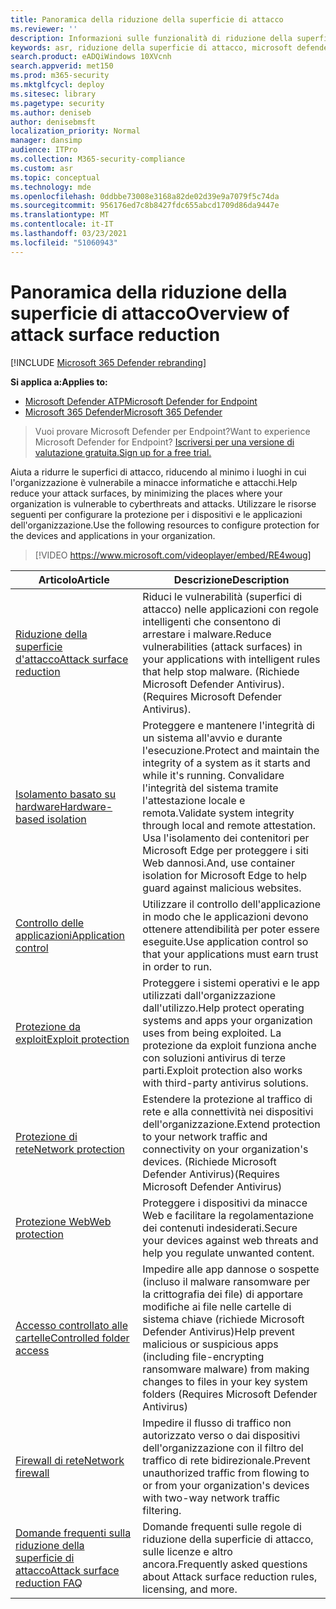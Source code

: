 ```yaml
---
title: Panoramica della riduzione della superficie di attacco
ms.reviewer: ''
description: Informazioni sulle funzionalità di riduzione della superficie di attacco di Microsoft Defender ATP.
keywords: asr, riduzione della superficie di attacco, microsoft defender atp, microsoft defender per endpoint, microsoft defender, antivirus, av, windows defender
search.product: eADQiWindows 10XVcnh
search.appverid: met150
ms.prod: m365-security
ms.mktglfcycl: deploy
ms.sitesec: library
ms.pagetype: security
ms.author: deniseb
author: denisebmsft
localization_priority: Normal
manager: dansimp
audience: ITPro
ms.collection: M365-security-compliance
ms.custom: asr
ms.topic: conceptual
ms.technology: mde
ms.openlocfilehash: 0ddbbe73008e3168a82de02d39e9a7079f5c74da
ms.sourcegitcommit: 956176ed7c8b8427fdc655abcd1709d86da9447e
ms.translationtype: MT
ms.contentlocale: it-IT
ms.lasthandoff: 03/23/2021
ms.locfileid: "51060943"
---
```

# <a name="overview-of-attack-surface-reduction"></a><span data-ttu-id="7fd05-104">Panoramica della riduzione della superficie di attacco</span><span class="sxs-lookup"><span data-stu-id="7fd05-104">Overview of attack surface reduction</span></span>

[!INCLUDE [Microsoft 365 Defender rebranding](../../includes/microsoft-defender.md)]

<span data-ttu-id="7fd05-105">**Si applica a:**</span><span class="sxs-lookup"><span data-stu-id="7fd05-105">**Applies to:**</span></span>
- [<span data-ttu-id="7fd05-106">Microsoft Defender ATP</span><span class="sxs-lookup"><span data-stu-id="7fd05-106">Microsoft Defender for Endpoint</span></span>](https://go.microsoft.com/fwlink/p/?linkid=2146631)
- [<span data-ttu-id="7fd05-107">Microsoft 365 Defender</span><span class="sxs-lookup"><span data-stu-id="7fd05-107">Microsoft 365 Defender</span></span>](https://go.microsoft.com/fwlink/?linkid=2118804)

> <span data-ttu-id="7fd05-108">Vuoi provare Microsoft Defender per Endpoint?</span><span class="sxs-lookup"><span data-stu-id="7fd05-108">Want to experience Microsoft Defender for Endpoint?</span></span> [<span data-ttu-id="7fd05-109">Iscriversi per una versione di valutazione gratuita.</span><span class="sxs-lookup"><span data-stu-id="7fd05-109">Sign up for a free trial.</span></span>](https://www.microsoft.com/microsoft-365/windows/microsoft-defender-atp?ocid=docs-wdatp-exposedapis-abovefoldlink)


<span data-ttu-id="7fd05-110">Aiuta a ridurre le superfici di attacco, riducendo al minimo i luoghi in cui l'organizzazione è vulnerabile a minacce informatiche e attacchi.</span><span class="sxs-lookup"><span data-stu-id="7fd05-110">Help reduce your attack surfaces, by minimizing the places where your organization is vulnerable to cyberthreats and attacks.</span></span> <span data-ttu-id="7fd05-111">Utilizzare le risorse seguenti per configurare la protezione per i dispositivi e le applicazioni dell'organizzazione.</span><span class="sxs-lookup"><span data-stu-id="7fd05-111">Use the following resources to configure protection for the devices and applications in your organization.</span></span>


> [!VIDEO https://www.microsoft.com/videoplayer/embed/RE4woug]


<span data-ttu-id="7fd05-112">Articolo</span><span class="sxs-lookup"><span data-stu-id="7fd05-112">Article</span></span> | <span data-ttu-id="7fd05-113">Descrizione</span><span class="sxs-lookup"><span data-stu-id="7fd05-113">Description</span></span>
-|-
[<span data-ttu-id="7fd05-114">Riduzione della superficie d'attacco</span><span class="sxs-lookup"><span data-stu-id="7fd05-114">Attack surface reduction</span></span>](./attack-surface-reduction.md) | <span data-ttu-id="7fd05-115">Riduci le vulnerabilità (superfici di attacco) nelle applicazioni con regole intelligenti che consentono di arrestare i malware.</span><span class="sxs-lookup"><span data-stu-id="7fd05-115">Reduce vulnerabilities (attack surfaces) in your applications with intelligent rules that help stop malware.</span></span> <span data-ttu-id="7fd05-116">(Richiede Microsoft Defender Antivirus).</span><span class="sxs-lookup"><span data-stu-id="7fd05-116">(Requires Microsoft Defender Antivirus).</span></span>
[<span data-ttu-id="7fd05-117">Isolamento basato su hardware</span><span class="sxs-lookup"><span data-stu-id="7fd05-117">Hardware-based isolation</span></span>](https://docs.microsoft.com/windows/security/threat-protection/microsoft-defender-application-guard/md-app-guard-overview.md) | <span data-ttu-id="7fd05-118">Proteggere e mantenere l'integrità di un sistema all'avvio e durante l'esecuzione.</span><span class="sxs-lookup"><span data-stu-id="7fd05-118">Protect and maintain the integrity of a system as it starts and while it's running.</span></span> <span data-ttu-id="7fd05-119">Convalidare l'integrità del sistema tramite l'attestazione locale e remota.</span><span class="sxs-lookup"><span data-stu-id="7fd05-119">Validate system integrity through local and remote attestation.</span></span> <span data-ttu-id="7fd05-120">Usa l'isolamento dei contenitori per Microsoft Edge per proteggere i siti Web dannosi.</span><span class="sxs-lookup"><span data-stu-id="7fd05-120">And, use container isolation for Microsoft Edge to help guard against malicious websites.</span></span>
[<span data-ttu-id="7fd05-121">Controllo delle applicazioni</span><span class="sxs-lookup"><span data-stu-id="7fd05-121">Application control</span></span>](https://docs.microsoft.com/windows/security/threat-protection/windows-defender-application-control/windows-defender-application-control.md) | <span data-ttu-id="7fd05-122">Utilizzare il controllo dell'applicazione in modo che le applicazioni devono ottenere attendibilità per poter essere eseguite.</span><span class="sxs-lookup"><span data-stu-id="7fd05-122">Use application control so that your applications must earn trust in order to run.</span></span>
[<span data-ttu-id="7fd05-123">Protezione da exploit</span><span class="sxs-lookup"><span data-stu-id="7fd05-123">Exploit protection</span></span>](./exploit-protection.md) | <span data-ttu-id="7fd05-124">Proteggere i sistemi operativi e le app utilizzati dall'organizzazione dall'utilizzo.</span><span class="sxs-lookup"><span data-stu-id="7fd05-124">Help protect operating systems and apps your organization uses from being exploited.</span></span> <span data-ttu-id="7fd05-125">La protezione da exploit funziona anche con soluzioni antivirus di terze parti.</span><span class="sxs-lookup"><span data-stu-id="7fd05-125">Exploit protection also works with third-party antivirus solutions.</span></span>
[<span data-ttu-id="7fd05-126">Protezione di rete</span><span class="sxs-lookup"><span data-stu-id="7fd05-126">Network protection</span></span>](./network-protection.md) | <span data-ttu-id="7fd05-127">Estendere la protezione al traffico di rete e alla connettività nei dispositivi dell'organizzazione.</span><span class="sxs-lookup"><span data-stu-id="7fd05-127">Extend protection to your network traffic and connectivity on your organization's devices.</span></span> <span data-ttu-id="7fd05-128">(Richiede Microsoft Defender Antivirus)</span><span class="sxs-lookup"><span data-stu-id="7fd05-128">(Requires Microsoft Defender Antivirus)</span></span>
[<span data-ttu-id="7fd05-129">Protezione Web</span><span class="sxs-lookup"><span data-stu-id="7fd05-129">Web protection</span></span>](./web-protection-overview.md) | <span data-ttu-id="7fd05-130">Proteggere i dispositivi da minacce Web e facilitare la regolamentazione dei contenuti indesiderati.</span><span class="sxs-lookup"><span data-stu-id="7fd05-130">Secure your devices against web threats and help you regulate unwanted content.</span></span>
[<span data-ttu-id="7fd05-131">Accesso controllato alle cartelle</span><span class="sxs-lookup"><span data-stu-id="7fd05-131">Controlled folder access</span></span>](./controlled-folders.md) | <span data-ttu-id="7fd05-132">Impedire alle app dannose o sospette (incluso il malware ransomware per la crittografia dei file) di apportare modifiche ai file nelle cartelle di sistema chiave (richiede Microsoft Defender Antivirus)</span><span class="sxs-lookup"><span data-stu-id="7fd05-132">Help prevent malicious or suspicious apps (including file-encrypting ransomware malware) from making changes to files in your key system folders (Requires Microsoft Defender Antivirus)</span></span>
[<span data-ttu-id="7fd05-133">Firewall di rete</span><span class="sxs-lookup"><span data-stu-id="7fd05-133">Network firewall</span></span>](https://docs.microsoft.com/windows/security/threat-protection/windows-firewall/windows-firewall-with-advanced-security.md) | <span data-ttu-id="7fd05-134">Impedire il flusso di traffico non autorizzato verso o dai dispositivi dell'organizzazione con il filtro del traffico di rete bidirezionale.</span><span class="sxs-lookup"><span data-stu-id="7fd05-134">Prevent unauthorized traffic from flowing to or from your organization's devices with two-way network traffic filtering.</span></span>
[<span data-ttu-id="7fd05-135">Domande frequenti sulla riduzione della superficie di attacco</span><span class="sxs-lookup"><span data-stu-id="7fd05-135">Attack surface reduction FAQ</span></span>](./attack-surface-reduction-faq.md) | <span data-ttu-id="7fd05-136">Domande frequenti sulle regole di riduzione della superficie di attacco, sulle licenze e altro ancora.</span><span class="sxs-lookup"><span data-stu-id="7fd05-136">Frequently asked questions about Attack surface reduction rules, licensing, and more.</span></span>
